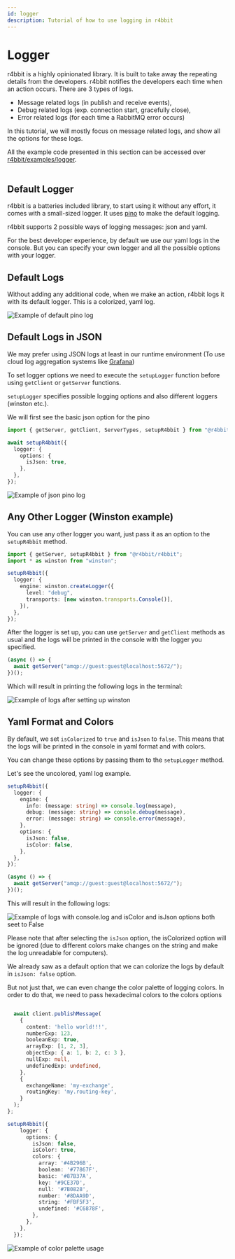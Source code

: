 ```yaml
---
id: logger
description: Tutorial of how to use logging in r4bbit
---
```


# Logger

r4bbit is a highly opinionated library. It is built to take away the repeating details from the developers.
r4bbit notifies the developers each time when an action occurs.
There are 3 types of logs.

- Message related logs (in publish and receive events),
- Debug related logs (exp. connection start, gracefully close),
- Error related logs (for each time a RabbitMQ error occurs)

In this tutorial, we will mostly focus on message related logs, and show all the options for these logs.

<div class="alert alert--primary" role="alert">
  All the example code presented in this section can be accessed over <a href="https://github.com/r4bbit/r4bbit/blob/dev/examples/logger/index.ts" target="_blank">r4bbit/examples/logger</a>.
</div>
<br />

## Default Logger

r4bbit is a batteries included library, to start using it without any effort, it comes with a small-sized logger. It uses [pino](https://github.com/pinojs/pino) to make the default logging.

r4bbit supports 2 possible ways of logging messages: json and yaml.

For the best developer experience, by default we use our yaml logs in the console. But you can specify your own logger and all the possible options with your logger.

## Default Logs

Without adding any additional code, when we make an action, r4bbit logs it with its default logger.
This is a colorized, yaml log.

![Example of default pino log](./assets/logger/default-pino-log.png)

## Default Logs in JSON

We may prefer using JSON logs at least in our runtime environment (To use cloud log aggregation systems like [Grafana](https://grafana.com/oss/loki/))

To set logger options we need to execute the `setupLogger` function before using `getClient` or `getServer` functions.

`setupLogger` specifies possible logging options and also different loggers (winston etc.).

We will first see the basic json option for the pino

```ts
import { getServer, getClient, ServerTypes, setupR4bbit } from "@r4bbit/r4bbit";

await setupR4bbit({
  logger: {
    options: {
      isJson: true,
    },
  },
});
```

![Example of json pino log](./assets/logger/json-pino-log.png)

## Any Other Logger (Winston example)

You can use any other logger you want, just pass it as an option to the `setupR4bbit` method.

```ts
import { getServer, setupR4bbit } from "@r4bbit/r4bbit";
import * as winston from "winston";

setupR4bbit({
  logger: {
    engine: winston.createLogger({
      level: "debug",
      transports: [new winston.transports.Console()],
    }),
  },
});
```

After the logger is set up, you can use `getServer` and `getClient` methods as usual and the logs will be printed in the console with the logger you specified.

```ts
(async () => {
  await getServer("amqp://guest:guest@localhost:5672/");
})();
```

Which will result in printing the following logs in the terminal:

![Example of logs after setting up winston](./assets/logger/winston-default-log.png)

## Yaml Format and Colors

By default, we set `isColorized` to `true` and `isJson` to `false`. This means that the logs will be printed in the console in yaml format and with colors.

You can change these options by passing them to the `setupLogger` method.

Let's see the uncolored, yaml log example.

```ts
setupR4bbit({
  logger: {
    engine: {
      info: (message: string) => console.log(message),
      debug: (message: string) => console.debug(message),
      error: (message: string) => console.error(message),
    },
    options: {
      isJson: false,
      isColor: false,
    },
  },
});

(async () => {
  await getServer("amqp://guest:guest@localhost:5672/");
})();
```

This will result in the following logs:

![Example of logs with console.log and isColor and isJson options both seet to False](./assets/logger/logger-isColorIsJsonFalse.png)

Please note that after selecting the `isJson` option, the isColorized option will be ignored (due to different colors make changes on the string and make the log unreadable for computers).

We already saw as a default option that we can colorize the logs by default in `isJson: false` option.

But not just that, we can even change the color palette of logging colors.
In order to do that, we need to pass hexadecimal colors to the colors options

```ts

  await client.publishMessage(
    {
      content: 'hello world!!!',
      numberExp: 123,
      booleanExp: true,
      arrayExp: [1, 2, 3],
      objectExp: { a: 1, b: 2, c: 3 },
      nullExp: null,
      undefinedExp: undefined,
    },
    {
      exchangeName: 'my-exchange',
      routingKey: 'my.routing-key',
    }
  );
};

setupR4bbit({
    logger: {
      options: {
        isJson: false,
        isColor: true,
        colors: {
          array: '#4B296B',
          boolean: '#77867F',
          basic: '#87B37A',
          key: '#9CE37D',
          null: '#7B0828',
          number: '#8DAA9D',
          string: '#FBF5F3',
          undefined: '#C6878F',
        },
      },
    },
  });
```

![Example of color palette usage](./assets/logger/custom-color-palette.png)

